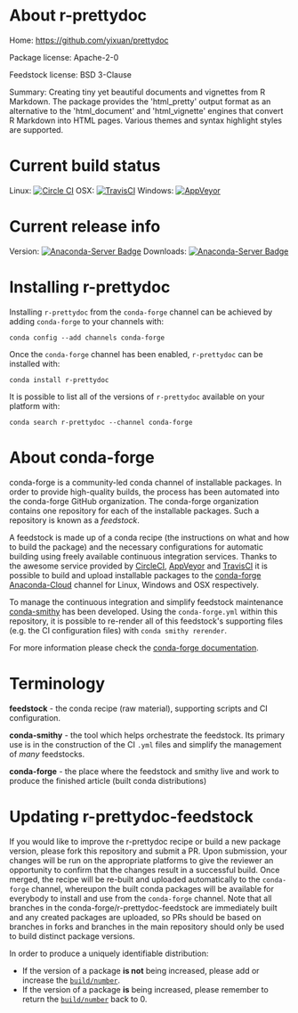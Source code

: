 About r-prettydoc
=================

Home: https://github.com/yixuan/prettydoc

Package license: Apache-2-0

Feedstock license: BSD 3-Clause

Summary: Creating tiny yet beautiful documents and vignettes from R Markdown. The package provides the 'html_pretty' output format as an alternative to the 'html_document' and 'html_vignette' engines that convert R Markdown into HTML pages. Various themes and syntax highlight styles are supported.



Current build status
====================

Linux: [![Circle CI](https://circleci.com/gh/conda-forge/r-prettydoc-feedstock.svg?style=shield)](https://circleci.com/gh/conda-forge/r-prettydoc-feedstock)
OSX: [![TravisCI](https://travis-ci.org/conda-forge/r-prettydoc-feedstock.svg?branch=master)](https://travis-ci.org/conda-forge/r-prettydoc-feedstock)
Windows: [![AppVeyor](https://ci.appveyor.com/api/projects/status/github/conda-forge/r-prettydoc-feedstock?svg=True)](https://ci.appveyor.com/project/conda-forge/r-prettydoc-feedstock/branch/master)

Current release info
====================
Version: [![Anaconda-Server Badge](https://anaconda.org/conda-forge/r-prettydoc/badges/version.svg)](https://anaconda.org/conda-forge/r-prettydoc)
Downloads: [![Anaconda-Server Badge](https://anaconda.org/conda-forge/r-prettydoc/badges/downloads.svg)](https://anaconda.org/conda-forge/r-prettydoc)

Installing r-prettydoc
======================

Installing `r-prettydoc` from the `conda-forge` channel can be achieved by adding `conda-forge` to your channels with:

```
conda config --add channels conda-forge
```

Once the `conda-forge` channel has been enabled, `r-prettydoc` can be installed with:

```
conda install r-prettydoc
```

It is possible to list all of the versions of `r-prettydoc` available on your platform with:

```
conda search r-prettydoc --channel conda-forge
```


About conda-forge
=================

conda-forge is a community-led conda channel of installable packages.
In order to provide high-quality builds, the process has been automated into the
conda-forge GitHub organization. The conda-forge organization contains one repository
for each of the installable packages. Such a repository is known as a *feedstock*.

A feedstock is made up of a conda recipe (the instructions on what and how to build
the package) and the necessary configurations for automatic building using freely
available continuous integration services. Thanks to the awesome service provided by
[CircleCI](https://circleci.com/), [AppVeyor](http://www.appveyor.com/)
and [TravisCI](https://travis-ci.org/) it is possible to build and upload installable
packages to the [conda-forge](https://anaconda.org/conda-forge)
[Anaconda-Cloud](http://docs.anaconda.org/) channel for Linux, Windows and OSX respectively.

To manage the continuous integration and simplify feedstock maintenance
[conda-smithy](http://github.com/conda-forge/conda-smithy) has been developed.
Using the ``conda-forge.yml`` within this repository, it is possible to re-render all of
this feedstock's supporting files (e.g. the CI configuration files) with ``conda smithy rerender``.

For more information please check the [conda-forge documentation](https://conda-forge.org/docs/).

Terminology
===========

**feedstock** - the conda recipe (raw material), supporting scripts and CI configuration.

**conda-smithy** - the tool which helps orchestrate the feedstock.
                   Its primary use is in the construction of the CI ``.yml`` files
                   and simplify the management of *many* feedstocks.

**conda-forge** - the place where the feedstock and smithy live and work to
                  produce the finished article (built conda distributions)


Updating r-prettydoc-feedstock
==============================

If you would like to improve the r-prettydoc recipe or build a new
package version, please fork this repository and submit a PR. Upon submission,
your changes will be run on the appropriate platforms to give the reviewer an
opportunity to confirm that the changes result in a successful build. Once
merged, the recipe will be re-built and uploaded automatically to the
`conda-forge` channel, whereupon the built conda packages will be available for
everybody to install and use from the `conda-forge` channel.
Note that all branches in the conda-forge/r-prettydoc-feedstock are
immediately built and any created packages are uploaded, so PRs should be based
on branches in forks and branches in the main repository should only be used to
build distinct package versions.

In order to produce a uniquely identifiable distribution:
 * If the version of a package **is not** being increased, please add or increase
   the [``build/number``](http://conda.pydata.org/docs/building/meta-yaml.html#build-number-and-string).
 * If the version of a package **is** being increased, please remember to return
   the [``build/number``](http://conda.pydata.org/docs/building/meta-yaml.html#build-number-and-string)
   back to 0.